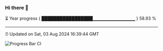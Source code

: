 ### Hi there 👋

⏳ Year progress { █████████████████▁▁▁▁▁▁▁▁▁▁▁▁▁ } 58.93 %

---

⏰ Updated on Sat, 03 Aug 2024 16:39:44 GMT

![Progress Bar CI](https://github.com/IshwaranRudhara/GIT-ACTION/workflows/Progress%20Bar%20CI/badge.svg)
